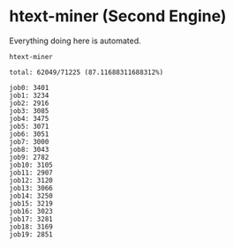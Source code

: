 # htext-miner (Second Engine)

Everything doing here is automated.

```
htext-miner

total: 62049/71225 (87.11688311688312%)

job0: 3401
job1: 3234
job2: 2916
job3: 3085
job4: 3475
job5: 3071
job6: 3051
job7: 3000
job8: 3043
job9: 2782
job10: 3105
job11: 2907
job12: 3120
job13: 3066
job14: 3250
job15: 3219
job16: 3023
job17: 3281
job18: 3169
job19: 2851
```